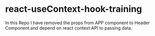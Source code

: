 # react-useContext-hook-training

In this Repo I have removed the props from APP component to Header Component and depend on react context API to passing data.
